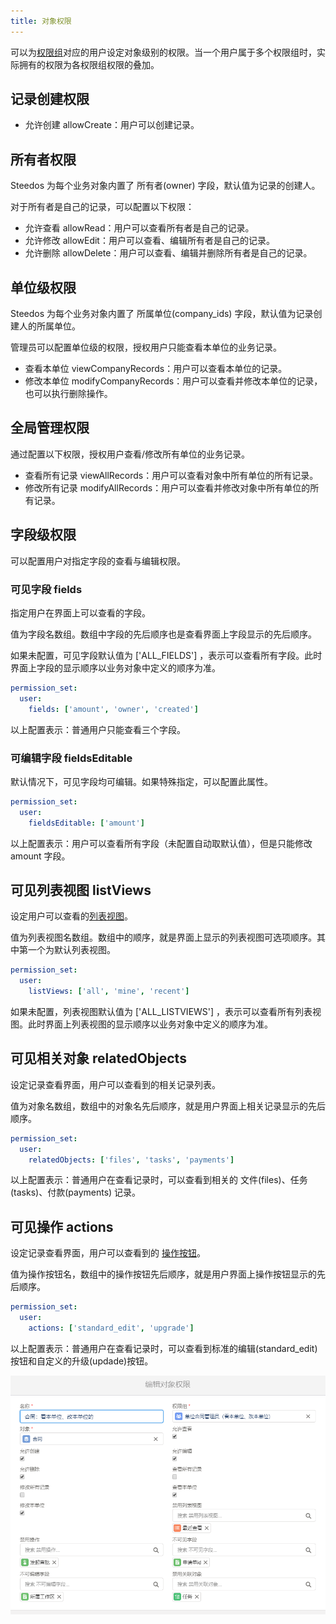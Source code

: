 ```yaml
---
title: 对象权限
---
```


可以为[权限组](permission_set.md)对应的用户设定对象级别的权限。当一个用户属于多个权限组时，实际拥有的权限为各权限组权限的叠加。

## 记录创建权限

- 允许创建 allowCreate：用户可以创建记录。

## 所有者权限

Steedos 为每个业务对象内置了 所有者(owner) 字段，默认值为记录的创建人。

对于所有者是自己的记录，可以配置以下权限：

- 允许查看 allowRead：用户可以查看所有者是自己的记录。
- 允许修改 allowEdit：用户可以查看、编辑所有者是自己的记录。
- 允许删除 allowDelete：用户可以查看、编辑并删除所有者是自己的记录。

## 单位级权限

Steedos 为每个业务对象内置了 所属单位(company_ids) 字段，默认值为记录创建人的所属单位。

管理员可以配置单位级的权限，授权用户只能查看本单位的业务记录。

- 查看本单位 viewCompanyRecords：用户可以查看本单位的记录。
- 修改本单位 modifyCompanyRecords：用户可以查看并修改本单位的记录，也可以执行删除操作。

## 全局管理权限

通过配置以下权限，授权用户查看/修改所有单位的业务记录。

- 查看所有记录 viewAllRecords：用户可以查看对象中所有单位的所有记录。
- 修改所有记录 modifyAllRecords：用户可以查看并修改对象中所有单位的所有记录。

## 字段级权限

可以配置用户对指定字段的查看与编辑权限。

### 可见字段 fields

指定用户在界面上可以查看的字段。

值为字段名数组。数组中字段的先后顺序也是查看界面上字段显示的先后顺序。

如果未配置，可见字段默认值为 ['ALL_FIELDS'] ，表示可以查看所有字段。此时界面上字段的显示顺序以业务对象中定义的顺序为准。

```yml
permission_set:
  user:
    fields: ['amount', 'owner', 'created']
```

以上配置表示：普通用户只能查看三个字段。

### 可编辑字段 fieldsEditable

默认情况下，可见字段均可编辑。如果特殊指定，可以配置此属性。

```yml
permission_set:
  user:
    fieldsEditable: ['amount']
```

以上配置表示：用户可以查看所有字段（未配置自动取默认值），但是只能修改 amount 字段。

## 可见列表视图 listViews

设定用户可以查看的[列表视图](./listview.md)。

值为列表视图名数组。数组中的顺序，就是界面上显示的列表视图可选项顺序。其中第一个为默认列表视图。

```yml
permission_set:
  user:
    listViews: ['all', 'mine', 'recent']
```

如果未配置，列表视图默认值为 ['ALL_LISTVIEWS'] ，表示可以查看所有列表视图。此时界面上列表视图的显示顺序以业务对象中定义的顺序为准。

## 可见相关对象 relatedObjects

设定记录查看界面，用户可以查看到的相关记录列表。

值为对象名数组，数组中的对象名先后顺序，就是用户界面上相关记录显示的先后顺序。

```yml
permission_set:
  user:
    relatedObjects: ['files', 'tasks', 'payments']
```

以上配置表示：普通用户在查看记录时，可以查看到相关的 文件(files)、任务(tasks)、付款(payments) 记录。

## 可见操作 actions

设定记录查看界面，用户可以查看到的 [操作按钮](./object_action.md)。

值为操作按钮名，数组中的操作按钮先后顺序，就是用户界面上操作按钮显示的先后顺序。

```yml
permission_set:
  user:
    actions: ['standard_edit', 'upgrade']
```

以上配置表示：普通用户在查看记录时，可以查看到标准的编辑(standard_edit)按钮和自定义的升级(updade)按钮。

![对象权限设置页面](assets/permission_objects.png)
